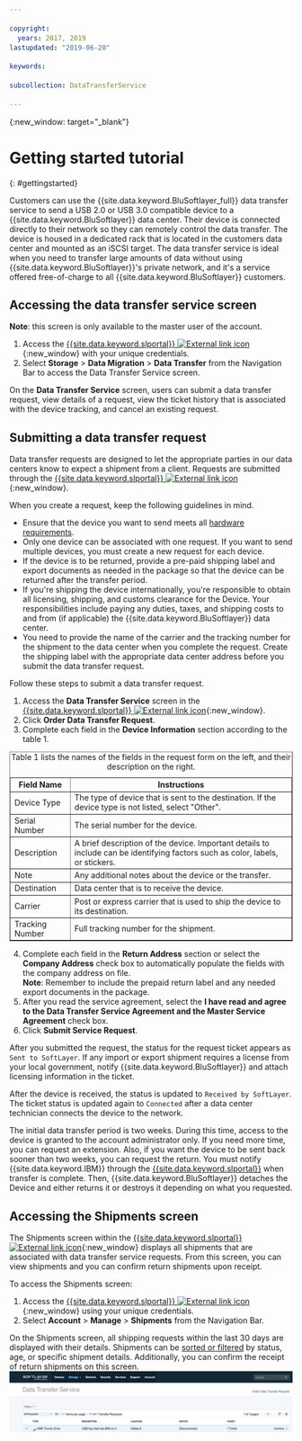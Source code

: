 ```yaml
---

copyright:
  years: 2017, 2019
lastupdated: "2019-06-20"

keywords:

subcollection: DataTransferService

---
```

{:new_window: target="_blank"}

# Getting started tutorial
{: #gettingstarted}

Customers can use the {{site.data.keyword.BluSoftlayer_full}} data transfer service to send a USB 2.0 or USB 3.0 compatible device to a {{site.data.keyword.BluSoftlayer}} data center. Their device is connected directly to their network so they can remotely control the data transfer. The device is housed in a dedicated rack that is located in the customers data center and mounted as an iSCSI target. The data transfer service is ideal when you need to transfer large amounts of data without using {{site.data.keyword.BluSoftlayer}}'s private network, and it's a service offered free-of-charge to all {{site.data.keyword.BluSoftlayer}} customers.

## Accessing the data transfer service screen

**Note**: this screen is only available to the master user of the account.

1. Access the [{{site.data.keyword.slportal}} ![External link icon](../../icons/launch-glyph.svg "External link icon")](https://control.softlayer.com/){:new_window} with your unique credentials.
2. Select **Storage** > **Data Migration** > **Data Transfer** from the Navigation Bar to access the Data Transfer Service screen. <br/>

On the **Data Transfer Service** screen, users can submit a data transfer request, view details of a request, view the ticket history that is associated with the device tracking, and cancel an existing request.

## Submitting a data transfer request

Data transfer requests are designed to let the appropriate parties in our data centers know to expect a shipment from a client. Requests are submitted through the [{{site.data.keyword.slportal}} ![External link icon](../../icons/launch-glyph.svg "External link icon")](https://control.softlayer.com/){:new_window}.

When you create a request, keep the following guidelines in mind.

- Ensure that the device you want to send meets all [hardware requirements](/docs/infrastructure/DataTransferService/data-transfer-service-faq.html).
- Only one device can be associated with one request. If you want to send multiple devices, you must create a new request for each device.
- If the device is to be returned, provide a pre-paid shipping label and export documents as needed in the package so that the device can be returned after the transfer period.
- If you're shipping the device internationally, you're responsible to obtain all licensing, shipping, and customs clearance for the Device. Your responsibilities include paying any duties, taxes, and shipping costs to and from (if applicable) the {{site.data.keyword.BluSoftlayer}} data center.
- You need to provide the name of the carrier and the tracking number for the shipment to the data center when you complete the request.  Create the shipping label with the appropriate data center address before you submit the data transfer request.

Follow these steps to submit a data transfer request.

1. Access the **Data Transfer Service** screen in the [{{site.data.keyword.slportal}} ![External link icon](../../icons/launch-glyph.svg "External link icon")](https://control.softlayer.com/){:new_window}.
2. Click **Order Data Transfer Request**.
3. Complete each field in the **Device Information** section according to the table 1.
<table border="1">
<caption>Table 1 lists the names of the fields in the request form on the left, and their description on the right.</caption>
 <tr><th>Field Name</th><th>Instructions</th></tr>
 <tr><td>Device Type</td><td>The type of device that is sent to the destination. If the device type is not listed, select "Other".</td></tr>
 <tr><td>Serial Number</td><td> The serial number for the device.</td></tr><tr><td>Description</td><td>A brief description of the device. Important details to include can be identifying factors such as color, labels, or stickers.</td></tr>
 <tr><td>Note</td><td>Any additional notes about the device or the transfer.</td></tr><tr><td>Destination</td><td>Data center that is to receive the device.</td></tr>
 <tr><td>Carrier</td><td>Post or express carrier that is used to ship the device to its destination.</td></tr>
 <tr><td>Tracking Number</td><td>Full tracking number for the shipment.</td></tr>
 </table>

4. Complete each field in the **Return Address** section or select the **Company Address** check box to automatically populate the fields with the company address on file. <br/> **Note**: Remember to include the prepaid return label and any needed export documents in the package.
5. After you read the service agreement, select the **I have read and agree to the Data Transfer Service Agreement and the Master Service Agreement** check box.
6. Click **Submit Service Request**.

After you submitted the request, the status for the request ticket appears as `Sent to SoftLayer`. If any import or export shipment requires a license from your local government, notify {{site.data.keyword.BluSoftlayer}} and attach licensing information in the ticket.

After the device is received, the status is updated to `Received by SoftLayer`. The ticket status is updated again to `Connected` after a data center technician connects the device to the network.

The initial data transfer period is two weeks. During this time, access to the device is granted to the account administrator only. If you need more time, you can request an extension. Also, if you want the device to be sent back sooner than two weeks, you can request the return. You must notify {{site.data.keyword.IBM}} through the [{{site.data.keyword.slportal}}](https://control.softlayer.com/) when transfer is complete. Then, {{site.data.keyword.BluSoftlayer}} detaches the Device and either returns it or destroys it depending on what you requested.


## Accessing the Shipments screen

The Shipments screen within the [{{site.data.keyword.slportal}} ![External link icon](../../icons/launch-glyph.svg "External link icon")](https://control.softlayer.com/){:new_window} displays all shipments that are associated with data transfer service requests. From this screen, you can view shipments and you can confirm return shipments upon receipt.

To access the Shipments screen:

1. Access the [{{site.data.keyword.slportal}} ![External link icon](../../icons/launch-glyph.svg "External link icon")](https://control.softlayer.com/){:new_window} using your unique credentials.
2. Select **Account** > **Manage** > **Shipments** from the Navigation Bar.

On the Shipments screen, all shipping requests within the last 30 days are displayed with their details. Shipments can be [sorted or filtered](sort-or-filter-shipments-list.html) by status, age, or specific shipment details. Additionally, you can confirm the receipt of return shipments on this screen.
![Shipments Screen](/images/DTSShipmentScreen1.png)
